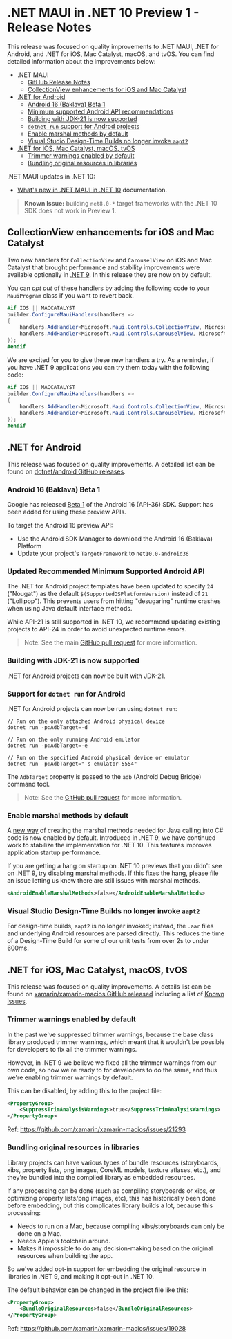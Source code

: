 # .NET MAUI in .NET 10 Preview 1 - Release Notes

This release was focused on quality improvements to .NET MAUI, .NET for Android, and .NET for iOS, Mac Catalyst, macOS, and tvOS. You can find detailed information about the improvements below:

- .NET MAUI
  - [GitHub Release Notes](https://aka.ms/maui10p1)
  - [CollectionView enhancements for iOS and Mac Catalyst](#collectionview-enhancements-for-ios-and-mac-catalyst)
- [.NET for Android](#net-for-android)
  - [Android 16 (Baklava) Beta 1](#android-16-baklava-beta-1)
  - [Minimum supported Android API recommendations](#updated-recommended-minimum-supported-android-api)
  - [Building with JDK-21 is now supported](#building-with-jdk-21-is-now-supported)
  - [`dotnet run` support for Androd projects](#support-for-dotnet-run-for-android)
  - [Enable marshal methods by default](#enable-marshal-methods-by-default)
  - [Visual Studio Design-Time Builds no longer invoke `aapt2`](#visual-studio-design-time-builds-no-longer-invoke-aapt2)
- [.NET for iOS, Mac Catalyst, macOS, tvOS](#net-for-ios-mac-catalyst-macos-tvos)
  - [Trimmer warnings enabled by default](#trimmer-warnings-enabled-by-default)
  - [Bundling original resources in libraries](#bundling-original-resources-in-libraries)

.NET MAUI updates in .NET 10:

- [What's new in .NET MAUI in .NET 10](https://learn.microsoft.com/dotnet/maui/whats-new/dotnet-10) documentation.

> **Known Issue:** building `net8.0-*` target frameworks with the .NET 10 SDK does not work in Preview 1.

## CollectionView enhancements for iOS and Mac Catalyst

Two new handlers for `CollectionView` and `CarouselView` on iOS and Mac Catalyst that brought performance and stability improvements were available optionally in [.NET 9](https://learn.microsoft.com/dotnet/maui/whats-new/dotnet-9?view=net-maui-9.0#collectionview-and-carouselview). In this release they are now on by default. 

You can _opt out_ of these handlers by adding the following code to your `MauiProgram` class if you want to revert back.

```csharp
#if IOS || MACCATALYST
builder.ConfigureMauiHandlers(handlers =>
{
    handlers.AddHandler<Microsoft.Maui.Controls.CollectionView, Microsoft.Maui.Controls.Handlers.Items.CollectionViewHandler>();
    handlers.AddHandler<Microsoft.Maui.Controls.CarouselView, Microsoft.Maui.Controls.Handlers.Items.CarouselViewHandler>();
});
#endif
```

We are excited for you to give these new handlers a try. As a reminder, if you have .NET 9 applications you can try them today with the following code:

```csharp
#if IOS || MACCATALYST
builder.ConfigureMauiHandlers(handlers =>
{
    handlers.AddHandler<Microsoft.Maui.Controls.CollectionView, Microsoft.Maui.Controls.Handlers.Items2.CollectionViewHandler2>();
    handlers.AddHandler<Microsoft.Maui.Controls.CarouselView, Microsoft.Maui.Controls.Handlers.Items2.CarouselViewHandler2>();
});
#endif
```

## .NET for Android

This release was focused on quality improvements. A detailed list can be found on [dotnet/android GitHub releases](https://github.com/dotnet/android/releases/).

### Android 16 (Baklava) Beta 1

Google has released [Beta 1](https://android-developers.googleblog.com/2025/01/first-beta-android16.html) of the Android 16 (API-36) SDK.  Support has been added for using these preview APIs.

To target the Android 16 preview API:
- Use the Android SDK Manager to download the Android 16 (Baklava) Platform
- Update your project's `TargetFramework` to `net10.0-android36`

### Updated Recommended Minimum Supported Android API

The .NET for Android project templates have been updated to specify `24` ("Nougat") as the default `$(SupportedOSPlatformVersion)` instead of `21` ("Lollipop").  This prevents users from hitting "desugaring" runtime crashes when using Java default interface methods.

While API-21 is still supported in .NET 10, we recommend updating existing projects to API-24 in order to avoid unexpected runtime errors.

> Note: See the main [GitHub pull request](https://github.com/dotnet/android/pull/9656) for more information.

### Building with JDK-21 is now supported 

.NET for Android projects can now be built with JDK-21.

### Support for `dotnet run` for Android

.NET for Android projects can now be run using `dotnet run`:

```cli
// Run on the only attached Android physical device
dotnet run -p:AdbTarget=-d

// Run on the only running Android emulator
dotnet run -p:AdbTarget=-e

// Run on the specified Android physical device or emulator
dotnet run -p:AdbTarget="-s emulator-5554"
```

The `AdbTarget` property is passed to the `adb` (Android Debug Bridge) command tool.

> Note: See the [GitHub pull request](https://github.com/dotnet/android/pull/9470) for more information.

### Enable marshal methods by default

A [new way](https://github.com/dotnet/android/pull/7351) of creating the marshal methods needed for Java calling into C# code is now enabled by default. Introduced in .NET 9, we have continued work to stabilize the implementation for .NET 10. This features improves application startup performance.

If you are getting a hang on startup on .NET 10 previews that you didn't see on .NET 9, try disabling marshal methods.  If this fixes the hang, please file an issue letting us know there are still issues with marshal methods.

```xml
<AndroidEnableMarshalMethods>false</AndroidEnableMarshalMethods>
```

### Visual Studio Design-Time Builds no longer invoke `aapt2`

For design-time builds, `aapt2` is no longer invoked; instead, the `.aar` files and underlying Android resources are parsed directly. This reduces the time of a Design-Time Build for some of our unit tests from over 2s to under 600ms.

## .NET for iOS, Mac Catalyst, macOS, tvOS

This release was focused on quality improvements. A details list can be found on [xamarin/xamarin-macios GitHub released](https://github.com/xamarin/xamarin-macios/releases/) including a list of [Known issues](https://github.com/xamarin/xamarin-macios/wiki/Known-issues-in-.NET10).

### Trimmer warnings enabled by default

In the past we've suppressed trimmer warnings, because the base class library produced trimmer warnings, which meant that it wouldn't be possible for developers to fix all the trimmer warnings.

However, in .NET 9 we believe we fixed all the trimmer warnings from our own code, so now we're ready to for developers to do the same, and thus we're enabling trimmer warnings by default.

This can be disabled, by adding this to the project file:

```xml
<PropertyGroup>
    <SuppressTrimAnalysisWarnings>true</SuppressTrimAnalysisWarnings>
</PropertyGroup>
```

Ref: https://github.com/xamarin/xamarin-macios/issues/21293

### Bundling original resources in libraries

Library projects can have various types of bundle resources (storyboards, xibs, property lists, png images, CoreML models, texture atlases, etc.), and they're bundled into the compiled library as embedded resources.

If any processing can be done (such as compiling storyboards or xibs, or optimizing property lists/png images, etc), this has historically been done before embedding, but this complicates library builds a lot, because this processing:

* Needs to run on a Mac, because compiling xibs/storyboards can only be done on a Mac.
* Needs Apple's toolchain around.
* Makes it impossible to do any decision-making based on the original resources when building the app.

So we've added opt-in support for embedding the original resource in libraries in .NET 9, and making it opt-out in .NET 10.

The default behavior can be changed in the project file like this:

```xml
<PropertyGroup>
    <BundleOriginalResources>false</BundleOriginalResources>
</PropertyGroup>
```

Ref: https://github.com/xamarin/xamarin-macios/issues/19028
